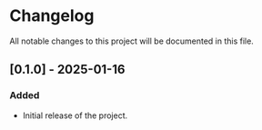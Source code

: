 # Changelog

All notable changes to this project will be documented in this file.

## [0.1.0] - 2025-01-16
### Added
- Initial release of the project.
